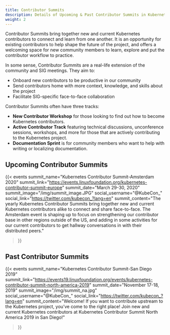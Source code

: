 ```yaml
---
title: Contributor Summits 
description: Details of Upcoming & Past Contributor Summits in Kubernetes
weight: 2
---
```


Contributor Summits bring together new and current Kubernetes contributors to connect and learn from one another. It is an opportunity for existing contributors to help shape the future of the project, and offers a welcoming space for new community members to learn, explore and put the contributor workflow to practice.

In some sense, Contributor Summits are a real-life extension of the community and SIG meetings. They aim to:

- Onboard new contributors to be productive in our community
- Send contributors home with more context, knowledge, and skills about the project
- Facilitate SIG-specific face-to-face collaboration

Contributor Summits often have three tracks:
- **New Contributor Workshop** for those looking to find out how to become Kubernetes contributors.
- **Active Contributor Track** featuring technical discussions, unconference sessions, workshops, and more for those that are actively contributing to the Kubernetes project.
- **Documentation Sprint** is for community members who want to help with writing or localizing documentation.

## Upcoming Contributor Summits
{{< events 
    summit_name="Kubernetes Contributor Summit-Amsterdam 2020"
    summit_link="https://events.linuxfoundation.org/kubernetes-contributor-summit-europe"
    summit_date="March 29-30, 2020"
    summit_image="/img/summit_image.JPG"
    social_username="@KubeCon_"
    social_link="https://twitter.com/kubecon_?lang=en"
    summit_content="The yearly Kubernetes Contributor Summits bring together new and current Kubernetes contributors alike to connect and share face-to-face. The Amsterdam event is shaping up to focus on strengthening our contributor base in other regions outside of the US, and adding in some activities for our current contributors to get hallway conversations in with their distributed peers."
>}}

## Past Contributor Summits
{{< events 
    summit_name="Kubernetes Contributor Summit-San Diego 2019"
    summit_link="https://events19.linuxfoundation.org/events/kubernetes-contributor-summit-north-america-2019"
    summit_date="November 17-18, 2019"
    summit_image="/img/summit_na.jpg"
    social_username="@KubeCon_"
    social_link="https://twitter.com/kubecon_?lang=en"
    summit_content="Welcome! If you want to contribute upstream to the Kubernetes project, you’ve come to the right place! Join new and current Kubernetes contributors at Kubernetes Contributor Summit North America 2019 in San Diego!"
>}}